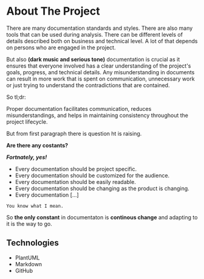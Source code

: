 # About The Project
There are many documentation standards and styles. There are also many tools that can be used during analysis. There can be different levels of details described both on business and technical level. A lot of that depends on persons who are engaged in the project. 

But also **(dark music and serious tone)** documentation is crucial as it ensures that everyone involved has a clear understanding of the project's goals, progress, and technical details. 
Any misunderstanding in documents can result in more work that is spent on communication, unnecessary work or just trying to understand the contradictions that are contained.

So tl;dr:

Proper documentation facilitates communication, reduces misunderstandings, and helps in maintaining consistency throughout the project lifecycle.

But from first paragraph there is question ht is raising.


**Are there any costants?**

***Fortnately, yes!***

- Every documentation should be project specific.
- Every documentation should be customized for the audience.
- Every documentation should be easily readable.
- Every documentation should be changing as the product is changing. 
- Every documentation [...]

`You know what I mean.`

So **the only constant** in documentaton is **continous change** and adapting to it is the way to go.

## Technologies
  
* PlantUML
* Markdown
* GitHub
